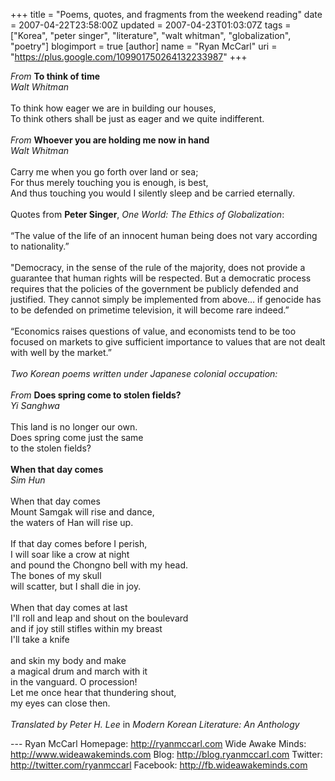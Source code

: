 +++
title = "Poems, quotes, and fragments from the weekend reading"
date = 2007-04-22T23:58:00Z
updated = 2007-04-23T01:03:07Z
tags = ["Korea", "peter singer", "literature", "walt whitman", "globalization", "poetry"]
blogimport = true
[author]
	name = "Ryan McCarl"
	uri = "https://plus.google.com/109901750264132233987"
+++

<em>From </em><strong>To think of time</strong><br /><em>Walt Whitman</em><br /><br />To think how eager we are in building our houses,<br />To think others shall be just as eager and we quite indifferent.<br /><em></em><br /><em>From </em><strong>Whoever you are holding me now in hand</strong><br /><em>Walt Whitman</em><br /><br />Carry me when you go forth over land or sea;<br />For thus merely touching you is enough, is best,<br />And thus touching you would I silently sleep and be carried eternally.<br /><br />Quotes from <strong>Peter Singer</strong>, <em>One World: The Ethics of Globalization</em>:<br /><br />“The value of the life of an innocent human being does not vary according to nationality.”<br /><br />"Democracy, in the sense of the rule of the majority, does not provide a guarantee that human rights will be respected.  But a democratic process requires that the policies of the government be publicly defended and justified.  They cannot simply be implemented from above… if genocide has to be defended on primetime television, it will become rare indeed.”<br /><br />“Economics raises questions of value, and economists tend to be too focused on markets to give sufficient importance to values that are not dealt with well by the market.”<br /><em></em><br /><em>Two Korean poems written under Japanese colonial occupation:</em><br /><em></em><br /><em>From </em><strong>Does spring come to stolen fields?</strong><br /><em>Yi Sanghwa</em><br /><br />This land is no longer our own.<br />Does spring come just the same<br />to the stolen fields?<br /><br /><strong>When that day comes</strong><br /><em>Sim Hun</em><br /><br />When that day comes<br />Mount Samgak will rise and dance,<br />the waters of Han will rise up.<br /><br />If that day comes before I perish,<br />I will soar like a crow at night<br />and pound the Chongno bell with my head.<br />The bones of my skull<br />will scatter, but I shall die in joy.<br /><br />When that day comes at last<br />I'll roll and leap and shout on the boulevard<br />and if joy still stifles within my breast<br />I'll take a knife<br /><br />and skin my body and make<br />a magical drum and march with it<br />in the vanguard.  O procession!<br />Let me once hear that thundering shout,<br />my eyes can close then.<br /><br /><em>Translated by Peter H. Lee</em> in <em>Modern Korean Literature: An Anthology</em><div class="blogger-post-footer">---
Ryan McCarl
Homepage: http://ryanmccarl.com
Wide Awake Minds: http://www.wideawakeminds.com
Blog: http://blog.ryanmccarl.com
Twitter: http://twitter.com/ryanmccarl
Facebook: http://fb.wideawakeminds.com</div>
